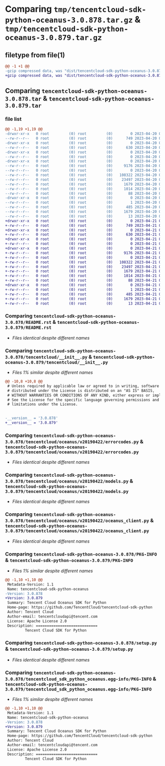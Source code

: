 # Comparing `tmp/tencentcloud-sdk-python-oceanus-3.0.878.tar.gz` & `tmp/tencentcloud-sdk-python-oceanus-3.0.879.tar.gz`

## filetype from file(1)

```diff
@@ -1 +1 @@
-gzip compressed data, was "dist/tencentcloud-sdk-python-oceanus-3.0.878.tar", last modified: Thu Apr 20 00:38:41 2023, max compression
+gzip compressed data, was "dist/tencentcloud-sdk-python-oceanus-3.0.879.tar", last modified: Fri Apr 21 00:56:58 2023, max compression
```

## Comparing `tencentcloud-sdk-python-oceanus-3.0.878.tar` & `tencentcloud-sdk-python-oceanus-3.0.879.tar`

### file list

```diff
@@ -1,19 +1,19 @@
-drwxr-xr-x   0 root         (0) root         (0)        0 2023-04-20 00:38:41.000000 tencentcloud-sdk-python-oceanus-3.0.878/
--rw-r--r--   0 root         (0) root         (0)      749 2023-04-20 00:38:41.000000 tencentcloud-sdk-python-oceanus-3.0.878/README.rst
-drwxr-xr-x   0 root         (0) root         (0)        0 2023-04-20 00:38:41.000000 tencentcloud-sdk-python-oceanus-3.0.878/tencentcloud/
--rw-r--r--   0 root         (0) root         (0)      630 2023-04-20 00:38:41.000000 tencentcloud-sdk-python-oceanus-3.0.878/tencentcloud/__init__.py
-drwxr-xr-x   0 root         (0) root         (0)        0 2023-04-20 00:38:41.000000 tencentcloud-sdk-python-oceanus-3.0.878/tencentcloud/oceanus/
--rw-r--r--   0 root         (0) root         (0)        0 2023-04-20 00:38:41.000000 tencentcloud-sdk-python-oceanus-3.0.878/tencentcloud/oceanus/__init__.py
-drwxr-xr-x   0 root         (0) root         (0)        0 2023-04-20 00:38:41.000000 tencentcloud-sdk-python-oceanus-3.0.878/tencentcloud/oceanus/v20190422/
--rw-r--r--   0 root         (0) root         (0)     9176 2023-04-20 00:38:41.000000 tencentcloud-sdk-python-oceanus-3.0.878/tencentcloud/oceanus/v20190422/errorcodes.py
--rw-r--r--   0 root         (0) root         (0)        0 2023-04-20 00:38:41.000000 tencentcloud-sdk-python-oceanus-3.0.878/tencentcloud/oceanus/v20190422/__init__.py
--rw-r--r--   0 root         (0) root         (0)   108322 2023-04-20 00:38:41.000000 tencentcloud-sdk-python-oceanus-3.0.878/tencentcloud/oceanus/v20190422/models.py
--rw-r--r--   0 root         (0) root         (0)    23497 2023-04-20 00:38:41.000000 tencentcloud-sdk-python-oceanus-3.0.878/tencentcloud/oceanus/v20190422/oceanus_client.py
--rw-r--r--   0 root         (0) root         (0)     1679 2023-04-20 00:38:41.000000 tencentcloud-sdk-python-oceanus-3.0.878/PKG-INFO
--rw-r--r--   0 root         (0) root         (0)     1014 2023-04-20 00:38:41.000000 tencentcloud-sdk-python-oceanus-3.0.878/setup.py
--rw-r--r--   0 root         (0) root         (0)       88 2023-04-20 00:38:41.000000 tencentcloud-sdk-python-oceanus-3.0.878/setup.cfg
-drwxr-xr-x   0 root         (0) root         (0)        0 2023-04-20 00:38:41.000000 tencentcloud-sdk-python-oceanus-3.0.878/tencentcloud_sdk_python_oceanus.egg-info/
--rw-r--r--   0 root         (0) root         (0)        1 2023-04-20 00:38:41.000000 tencentcloud-sdk-python-oceanus-3.0.878/tencentcloud_sdk_python_oceanus.egg-info/dependency_links.txt
--rw-r--r--   0 root         (0) root         (0)      485 2023-04-20 00:38:41.000000 tencentcloud-sdk-python-oceanus-3.0.878/tencentcloud_sdk_python_oceanus.egg-info/SOURCES.txt
--rw-r--r--   0 root         (0) root         (0)     1679 2023-04-20 00:38:41.000000 tencentcloud-sdk-python-oceanus-3.0.878/tencentcloud_sdk_python_oceanus.egg-info/PKG-INFO
--rw-r--r--   0 root         (0) root         (0)       13 2023-04-20 00:38:41.000000 tencentcloud-sdk-python-oceanus-3.0.878/tencentcloud_sdk_python_oceanus.egg-info/top_level.txt
+drwxr-xr-x   0 root         (0) root         (0)        0 2023-04-21 00:56:58.000000 tencentcloud-sdk-python-oceanus-3.0.879/
+-rw-r--r--   0 root         (0) root         (0)      749 2023-04-21 00:56:58.000000 tencentcloud-sdk-python-oceanus-3.0.879/README.rst
+drwxr-xr-x   0 root         (0) root         (0)        0 2023-04-21 00:56:58.000000 tencentcloud-sdk-python-oceanus-3.0.879/tencentcloud/
+-rw-r--r--   0 root         (0) root         (0)      630 2023-04-21 00:56:58.000000 tencentcloud-sdk-python-oceanus-3.0.879/tencentcloud/__init__.py
+drwxr-xr-x   0 root         (0) root         (0)        0 2023-04-21 00:56:58.000000 tencentcloud-sdk-python-oceanus-3.0.879/tencentcloud/oceanus/
+-rw-r--r--   0 root         (0) root         (0)        0 2023-04-21 00:56:58.000000 tencentcloud-sdk-python-oceanus-3.0.879/tencentcloud/oceanus/__init__.py
+drwxr-xr-x   0 root         (0) root         (0)        0 2023-04-21 00:56:58.000000 tencentcloud-sdk-python-oceanus-3.0.879/tencentcloud/oceanus/v20190422/
+-rw-r--r--   0 root         (0) root         (0)     9176 2023-04-21 00:56:58.000000 tencentcloud-sdk-python-oceanus-3.0.879/tencentcloud/oceanus/v20190422/errorcodes.py
+-rw-r--r--   0 root         (0) root         (0)        0 2023-04-21 00:56:58.000000 tencentcloud-sdk-python-oceanus-3.0.879/tencentcloud/oceanus/v20190422/__init__.py
+-rw-r--r--   0 root         (0) root         (0)   108322 2023-04-21 00:56:58.000000 tencentcloud-sdk-python-oceanus-3.0.879/tencentcloud/oceanus/v20190422/models.py
+-rw-r--r--   0 root         (0) root         (0)    23497 2023-04-21 00:56:58.000000 tencentcloud-sdk-python-oceanus-3.0.879/tencentcloud/oceanus/v20190422/oceanus_client.py
+-rw-r--r--   0 root         (0) root         (0)     1679 2023-04-21 00:56:58.000000 tencentcloud-sdk-python-oceanus-3.0.879/PKG-INFO
+-rw-r--r--   0 root         (0) root         (0)     1014 2023-04-21 00:56:58.000000 tencentcloud-sdk-python-oceanus-3.0.879/setup.py
+-rw-r--r--   0 root         (0) root         (0)       88 2023-04-21 00:56:58.000000 tencentcloud-sdk-python-oceanus-3.0.879/setup.cfg
+drwxr-xr-x   0 root         (0) root         (0)        0 2023-04-21 00:56:58.000000 tencentcloud-sdk-python-oceanus-3.0.879/tencentcloud_sdk_python_oceanus.egg-info/
+-rw-r--r--   0 root         (0) root         (0)        1 2023-04-21 00:56:58.000000 tencentcloud-sdk-python-oceanus-3.0.879/tencentcloud_sdk_python_oceanus.egg-info/dependency_links.txt
+-rw-r--r--   0 root         (0) root         (0)      485 2023-04-21 00:56:58.000000 tencentcloud-sdk-python-oceanus-3.0.879/tencentcloud_sdk_python_oceanus.egg-info/SOURCES.txt
+-rw-r--r--   0 root         (0) root         (0)     1679 2023-04-21 00:56:58.000000 tencentcloud-sdk-python-oceanus-3.0.879/tencentcloud_sdk_python_oceanus.egg-info/PKG-INFO
+-rw-r--r--   0 root         (0) root         (0)       13 2023-04-21 00:56:58.000000 tencentcloud-sdk-python-oceanus-3.0.879/tencentcloud_sdk_python_oceanus.egg-info/top_level.txt
```

### Comparing `tencentcloud-sdk-python-oceanus-3.0.878/README.rst` & `tencentcloud-sdk-python-oceanus-3.0.879/README.rst`

 * *Files identical despite different names*

### Comparing `tencentcloud-sdk-python-oceanus-3.0.878/tencentcloud/__init__.py` & `tencentcloud-sdk-python-oceanus-3.0.879/tencentcloud/__init__.py`

 * *Files 1% similar despite different names*

```diff
@@ -10,8 +10,8 @@
 # Unless required by applicable law or agreed to in writing, software
 # distributed under the License is distributed on an "AS IS" BASIS,
 # WITHOUT WARRANTIES OR CONDITIONS OF ANY KIND, either express or implied.
 # See the License for the specific language governing permissions and
 # limitations under the License.
 
 
-__version__ = '3.0.878'
+__version__ = '3.0.879'
```

### Comparing `tencentcloud-sdk-python-oceanus-3.0.878/tencentcloud/oceanus/v20190422/errorcodes.py` & `tencentcloud-sdk-python-oceanus-3.0.879/tencentcloud/oceanus/v20190422/errorcodes.py`

 * *Files identical despite different names*

### Comparing `tencentcloud-sdk-python-oceanus-3.0.878/tencentcloud/oceanus/v20190422/models.py` & `tencentcloud-sdk-python-oceanus-3.0.879/tencentcloud/oceanus/v20190422/models.py`

 * *Files identical despite different names*

### Comparing `tencentcloud-sdk-python-oceanus-3.0.878/tencentcloud/oceanus/v20190422/oceanus_client.py` & `tencentcloud-sdk-python-oceanus-3.0.879/tencentcloud/oceanus/v20190422/oceanus_client.py`

 * *Files identical despite different names*

### Comparing `tencentcloud-sdk-python-oceanus-3.0.878/PKG-INFO` & `tencentcloud-sdk-python-oceanus-3.0.879/PKG-INFO`

 * *Files 1% similar despite different names*

```diff
@@ -1,10 +1,10 @@
 Metadata-Version: 1.1
 Name: tencentcloud-sdk-python-oceanus
-Version: 3.0.878
+Version: 3.0.879
 Summary: Tencent Cloud Oceanus SDK for Python
 Home-page: https://github.com/TencentCloud/tencentcloud-sdk-python
 Author: Tencent Cloud
 Author-email: tencentcloudapi@tencent.com
 License: Apache License 2.0
 Description: ============================
         Tencent Cloud SDK for Python
```

### Comparing `tencentcloud-sdk-python-oceanus-3.0.878/setup.py` & `tencentcloud-sdk-python-oceanus-3.0.879/setup.py`

 * *Files identical despite different names*

### Comparing `tencentcloud-sdk-python-oceanus-3.0.878/tencentcloud_sdk_python_oceanus.egg-info/PKG-INFO` & `tencentcloud-sdk-python-oceanus-3.0.879/tencentcloud_sdk_python_oceanus.egg-info/PKG-INFO`

 * *Files 1% similar despite different names*

```diff
@@ -1,10 +1,10 @@
 Metadata-Version: 1.1
 Name: tencentcloud-sdk-python-oceanus
-Version: 3.0.878
+Version: 3.0.879
 Summary: Tencent Cloud Oceanus SDK for Python
 Home-page: https://github.com/TencentCloud/tencentcloud-sdk-python
 Author: Tencent Cloud
 Author-email: tencentcloudapi@tencent.com
 License: Apache License 2.0
 Description: ============================
         Tencent Cloud SDK for Python
```

